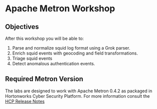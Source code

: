# Apache Metron Workshop

## Objectives

After this workshop you will be able to:

1. Parse and normalize squid log format using a Grok parser.
2. Enrich squid events with geocoding and field transformations.
3. Triage squid events
4. Detect anomalous authentication events.

## Required Metron Version 

The labs are designed to work with Apache Metron 0.4.2 as packaged in Hortonworks Cyber Security Platform.  For more information consult the [HCP Release Notes](https://docs.hortonworks.com/HDPDocuments/HCP1/HCP-1.4.2/bk_release-notes/content/ch01.html)
